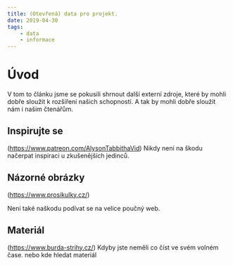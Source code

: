 ```yaml
---
title: (Otevřená) data pro projekt.
date: 2019-04-30
tags: 
    - data
    - informace
---
```


# Úvod
V tom to článku jsme se pokusili shrnout další externí zdroje, které by mohli dobře sloužit k rozšíření našich schopností. A tak by mohli dobře sloužit nám i našim čtenářům.
## Inspirujte se


(https://www.patreon.com/AlysonTabbithaVid)
 Nikdy není na škodu načerpat inspiraci u zkušenějších jedinců. 


## Názorné obrázky
(https://www.prosikulky.cz/)

Není také naškodu podívat se na velice poučný web.

## Materiál
(https://www.burda-strihy.cz/) 
Kdyby jste neměli co číst ve svém volném čase. nebo kde hledat materiál

